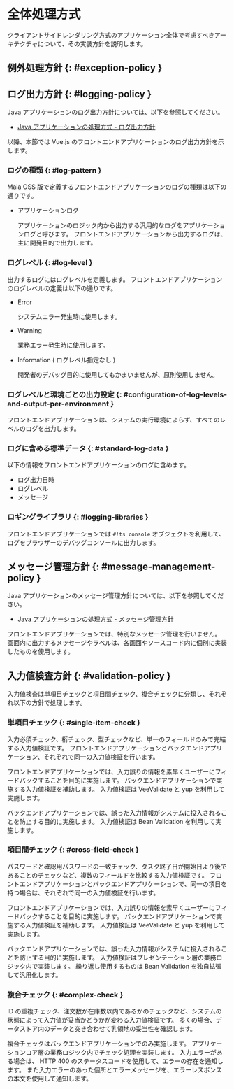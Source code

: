 # 全体処理方式

クライアントサイドレンダリング方式のアプリケーション全体で考慮すべきアーキテクチャについて、その実装方針を説明します。

## 例外処理方針 {: #exception-policy }

<!--
  業務例外、システム例外をバックエンドからどのようにフロント側に通知するか、フロント側でどう対処するか、を表す図を書きたい。
  業務例外は 400 に変換して通知、システムエラーは 500 で返す。
  フロント側では 400 はその場でハンドリングしてエラーメッセージ通知、500はシステムエラー画面遷移、とか？
  フロント内で発生するシステムエラーハンドリングも記載する。
-->

## ログ出力方針 {: #logging-policy }

Java アプリケーションのログ出力方針については、以下を参照してください。

- [Java アプリケーションの処理方式 - ログ出力方針](../../app-architecture/overview/java-application-processing-system.md#logging-policy)

以降、本節では Vue.js のフロントエンドアプリケーションのログ出力方針を示します。

### ログの種類 {: #log-pattern }

Maia OSS 版で定義するフロントエンドアプリケーションのログの種類は以下の通りです。

- アプリケーションログ

    アプリケーションのロジック内から出力する汎用的なログをアプリケーションログと呼びます。
    フロントエンドアプリケーションから出力するログは、主に開発目的で出力します。

### ログレベル {: #log-level }

出力するログにはログレベルを定義します。
フロントエンドアプリケーションのログレベルの定義は以下の通りです。

- Error

    システムエラー発生時に使用します。

- Warning

    業務エラー発生時に使用します。

- Information ( ログレベル指定なし )

    開発者のデバッグ目的に使用してもかまいませんが、原則使用しません。

### ログレベルと環境ごとの出力設定 {: #configuration-of-log-levels-and-output-per-environment }

フロントエンドアプリケーションは、システムの実行環境によらず、すべてのレベルのログを出力します。

### ログに含める標準データ {: #standard-log-data }

以下の情報をフロントエンドアプリケーションのログに含めます。

- ログ出力日時
- ログレベル
- メッセージ

### ロギングライブラリ {: #logging-libraries }

フロントエンドアプリケーションでは `#!ts console` オブジェクトを利用して、ログをブラウザーのデバッグコンソールに出力します。

## メッセージ管理方針 {: #message-management-policy }

Java アプリケーションのメッセージ管理方針については、以下を参照してください。

- [Java アプリケーションの処理方式 - メッセージ管理方針](../../app-architecture/overview/java-application-processing-system.md#message-management-policy)

フロントエンドアプリケーションでは、特別なメッセージ管理を行いません。
画面内に出力するメッセージやラベルは、各画面やソースコード内に個別に実装したものを使用します。

<!-- ### トランザクション管理 -->

## 入力値検査方針 {: #validation-policy }

入力値検査は単項目チェックと項目間チェック、複合チェックに分類し、それぞれ以下の方針で処理します。

### 単項目チェック {: #single-item-check }

入力必須チェック、桁チェック、型チェックなど、単一のフィールドのみで完結する入力値検証です。
フロントエンドアプリケーションとバックエンドアプリケーション、それぞれで同一の入力値検証を行います。

フロントエンドアプリケーションでは、入力誤りの情報を素早くユーザーにフィードバックすることを目的に実施します。
バックエンドアプリケーションで実施する入力値検証を補助します。
入力値検証は VeeValidate と yup を利用して実施します。

バックエンドアプリケーションでは、誤った入力情報がシステムに投入されることを防止する目的に実施します。
入力値検証は Bean Validation を利用して実施します。

### 項目間チェック {: #cross-field-check }

パスワードと確認用パスワードの一致チェック、タスク終了日が開始日より後であることのチェックなど、複数のフィールドを比較する入力値検証です。
フロントエンドアプリケーションとバックエンドアプリケーションで、同一の項目を持つ場合は、それぞれで同一の入力値検証を行います。

フロントエンドアプリケーションでは、入力誤りの情報を素早くユーザーにフィードバックすることを目的に実施します。
バックエンドアプリケーションで実施する入力値検証を補助します。
入力値検証は VeeValidate と yup を利用して実施します。

バックエンドアプリケーションでは、誤った入力情報がシステムに投入されることを防止する目的に実施します。
入力値検証はプレゼンテーション層の業務ロジック内で実装します。
繰り返し使用するものは Bean Validation を独自拡張して汎用化します。

### 複合チェック {: #complex-check }

ID の重複チェック、注文数が在庫数以内であるかのチェックなど、システムの状態によって入力値が妥当かどうかが変わる入力値検証です。
多くの場合、データストア内のデータと突き合わせて乳領地の妥当性を確認します。

複合チェックはバックエンドアプリケーションでのみ実施します。
アプリケーションコア層の業務ロジック内でチェック処理を実装します。
入力エラーがある場合は、 HTTP 400 のステータスコードを使用して、エラーの存在を通知します。
また入力エラーのあった個所とエラーメッセージを、エラーレスポンスの本文を使用して通知します。

<!-- ### セキュリティ対策 -->
